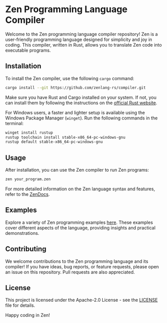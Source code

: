 # Zen Programming Language Compiler

Welcome to the Zen programming language compiler repository! Zen is a user-friendly programming language designed for simplicity and joy in coding. This compiler, written in Rust, allows you to translate Zen code into executable programs.

## Installation

To install the Zen compiler, use the following `cargo` command:

```bash
cargo install --git https://github.com/zenlang-rs/compiler.git
```

Make sure you have Rust and Cargo installed on your system. If not, you can install them by following the instructions on the [official Rust website](https://www.rust-lang.org/tools/install).

For Windows users, a faster and lighter setup is available using the Windows Package Manager (`winget`). Run the following commands in the terminal:

```bash
winget install rustup
rustup toolchain install stable-x86_64-pc-windows-gnu
rustup default stable-x86_64-pc-windows-gnu
```

## Usage

After installation, you can use the Zen compiler to run Zen programs:

```bash
zen your_program.zen
```

For more detailed information on the Zen language syntax and features, refer to the [ZenDocs](https://zenlang.netlify.app/docs).

## Examples

Explore a variety of Zen programming examples [here](https://zenlang.netlify.app/example). These examples cover different aspects of the language, providing insights and practical demonstrations.

## Contributing

We welcome contributions to the Zen programming language and its compiler! If you have ideas, bug reports, or feature requests, please open an issue on this repository. Pull requests are also appreciated.

## License

This project is licensed under the Apache-2.0 License - see the [LICENSE](https://github.com/zenlang-rs/zen-lang/blob/main/LICENSE) file for details.

Happy coding in Zen!
